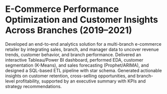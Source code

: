 # E-Commerce Performance Optimization and Customer Insights Across Branches (2019–2021)
Developed an end-to-end analytics solution for a multi-branch e-commerce retailer by integrating sales, branch, and manager data to uncover revenue trends, customer behavior, and branch performance. 
Delivered an interactive Tableau/Power BI dashboard, performed EDA, customer segmentation (K-Means), and sales forecasting (Prophet/ARIMA), and designed a SQL-based ETL pipeline with star schema. 
Generated actionable insights on customer retention, cross-selling opportunities, and branch-level profitability, supported by an executive summary with KPIs and strategy recommendations.
